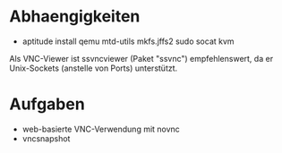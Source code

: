 Abhaengigkeiten
===============

* aptitude install qemu mtd-utils mkfs.jffs2 sudo socat kvm

Als VNC-Viewer ist ssvncviewer (Paket "ssvnc") empfehlenswert, da er Unix-Sockets (anstelle von Ports) unterstützt.



Aufgaben
========

* web-basierte VNC-Verwendung mit novnc
* vncsnapshot

